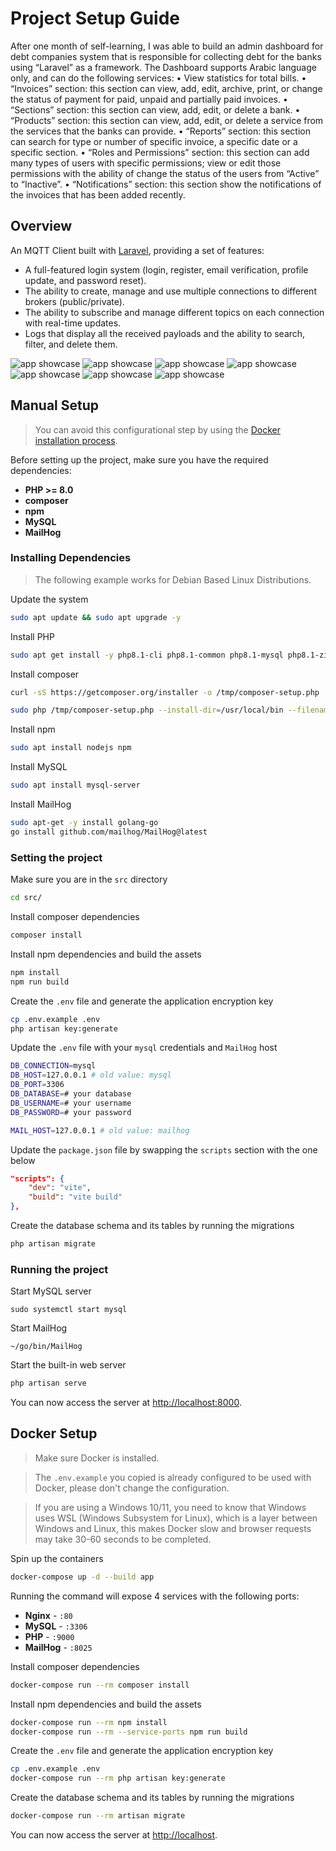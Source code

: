 
# Project Setup Guide
After one month of self-learning, I was able to build an admin dashboard for debt companies system that is responsible for collecting debt for the banks using “Laravel” as a framework.
The Dashboard supports Arabic language only, and can do the following services:
• View statistics for total bills.
• “Invoices” section:  this section can view, add, edit, archive, print, or change the status of payment for paid, unpaid and partially paid invoices.
• “Sections” section: this section can view, add, edit, or delete a bank.
• “Products” section: this section can view, add, edit, or delete a service from the services that the banks can provide.
• “Reports” section: this section can search for type or number of specific invoice, a specific date or a specific section.
• “Roles and Permissions” section: this section can add many types of users with specific permissions; view or edit those permissions with the ability of change the status of the users from “Active” to “Inactive”. 
• “Notifications” section: this section show the notifications of the invoices that has been added recently.
## Overview
An MQTT Client built with [Laravel](https://laravel.com/), providing a set of features:


- A full-featured login system (login, register, email verification, profile update, and password reset).
- The ability to create, manage and use multiple connections to different brokers (public/private).
- The ability to subscribe and manage different topics on each connection with real-time updates.
- Logs that display all the received payloads and the ability to search, filter, and delete them.

![app showcase](public/assets/img/Capture1.PNG)
![app showcase](public/assets/img/Capture2.PNG)
![app showcase](public/assets/img/Capture22.PNG)
![app showcase](public/assets/img/Capture4.PNG)
![app showcase](public/assets/img/Capturejjjj.PNG)
![app showcase](public/assets/img/Capture77.PNG)
![app showcase](public/assets/img/Capture7899.PNG)

## Manual Setup
> You can avoid this configurational step by using the [Docker installation process](#docker-setup).

Before setting up the project, make sure you have the required dependencies:
- **PHP >= 8.0**
- **composer**
- **npm**
- **MySQL**
- **MailHog**

### Installing Dependencies
>The following example works for Debian Based Linux Distributions.

Update the system
```bash
sudo apt update && sudo apt upgrade -y
```

Install PHP
```bash
sudo apt get install -y php8.1-cli php8.1-common php8.1-mysql php8.1-zip php8.1-gd php8.1-mbstring php8.1-curl php8.1-xml php8.1-bcmath
```

Install composer
```bash
curl -sS https://getcomposer.org/installer -o /tmp/composer-setup.php

sudo php /tmp/composer-setup.php --install-dir=/usr/local/bin --filename=composer
```

Install npm
```bash
sudo apt install nodejs npm
```

Install MySQL
```bash
sudo apt install mysql-server
```

Install MailHog
```bash
sudo apt-get -y install golang-go
go install github.com/mailhog/MailHog@latest
```

### Setting the project
Make sure you are in the `src` directory
```bash
cd src/
```

Install composer dependencies
```bash
composer install
```

Install npm dependencies and build the assets
```bash
npm install
npm run build
```

Create the `.env` file and generate the application encryption key
```bash
cp .env.example .env
php artisan key:generate
```

Update the `.env` file with your `mysql` credentials and `MailHog` host
```bash
DB_CONNECTION=mysql
DB_HOST=127.0.0.1 # old value: mysql
DB_PORT=3306
DB_DATABASE=# your database
DB_USERNAME=# your username
DB_PASSWORD=# your password

MAIL_HOST=127.0.0.1 # old value: mailhog
```

Update the `package.json` file by swapping the `scripts` section with the one below
```json
"scripts": {
    "dev": "vite",
    "build": "vite build"
},
```

Create the database schema and its tables by running the migrations
```bash
php artisan migrate
```

### Running the project

Start MySQL server
```
sudo systemctl start mysql
```

Start MailHog
```
~/go/bin/MailHog
```

Start the built-in web server
```bash
php artisan serve
```

You can now access the server at [http://localhost:8000](http://localhost:8000).


## Docker Setup
>Make sure Docker is installed.

>The `.env.example` you copied is already configured to be used with Docker, please don't change the configuration.

>If you are using a Windows 10/11, you need to know that Windows uses WSL (Windows Subsystem for Linux), which is a layer between Windows and Linux, this makes Docker slow and browser requests may take 30-60 seconds to be completed.

Spin up the containers
```bash
docker-compose up -d --build app
```

Running the command will expose 4 services with the following ports:
- **Nginx** - `:80`
- **MySQL** - `:3306`
- **PHP** - `:9000`
- **MailHog** - `:8025` 

Install composer dependencies
```bash
docker-compose run --rm composer install
```

Install npm dependencies and build the assets
```bash
docker-compose run --rm npm install
docker-compose run --rm --service-ports npm run build
```

Create the `.env` file and generate the application encryption key
```bash
cp .env.example .env
docker-compose run --rm php artisan key:generate
```

Create the database schema and its tables by running the migrations
```bash
docker-compose run --rm artisan migrate
```

You can now access the server at [http://localhost](http://localhost).
